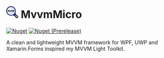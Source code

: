 # <img src="MvvmMicro/icon.png" alt="logo" width="32" height="32" /> MvvmMicro
<a href="https://www.nuget.org/packages/MvvmMicro"><img alt="Nuget" src="https://img.shields.io/nuget/v/MvvmMicro" /></a>
<a href="https://www.nuget.org/packages/MvvmMicro/absoluteLatest"><img alt="Nuget (Prerelease)" src="https://img.shields.io/nuget/vpre/MvvmMicro" /></a>

A clean and lightweight MVVM framework for WPF, UWP and Xamarin.Forms inspired my MVVM Light Toolkit.
